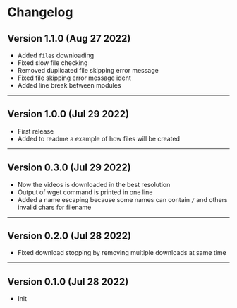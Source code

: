 # Changelog

## Version 1.1.0 (Aug 27 2022)

- Added `files` downloading
- Fixed slow file checking
- Removed duplicated file skipping error message
- Fixed file skipping error message ident
- Added line break between modules

---

## Version 1.0.0 (Jul 29 2022)

- First release
- Added to readme a example of how files will be created

---

## Version 0.3.0 (Jul 29 2022)

- Now the videos is downloaded in the best resolution
- Output of wget command is printed in one line
- Added a name escaping because some names can contain `/` and others invalid chars for filename

---

## Version 0.2.0 (Jul 28 2022)

- Fixed download stopping by removing multiple downloads at same time

---

## Version 0.1.0 (Jul 28 2022)

- Init
